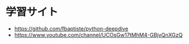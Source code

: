 # 学習サイト
- https://github.com/fbaptiste/python-deepdive
- https://www.youtube.com/channel/UCOsGw17tMhM4-GBjvQnXGzQ
